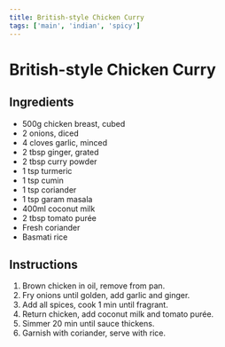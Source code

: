 ```yaml
---
title: British-style Chicken Curry
tags: ['main', 'indian', 'spicy']
---
```


# British-style Chicken Curry

## Ingredients
- 500g chicken breast, cubed
- 2 onions, diced
- 4 cloves garlic, minced
- 2 tbsp ginger, grated
- 2 tbsp curry powder
- 1 tsp turmeric
- 1 tsp cumin
- 1 tsp coriander
- 1 tsp garam masala
- 400ml coconut milk
- 2 tbsp tomato purée
- Fresh coriander
- Basmati rice

## Instructions
1. Brown chicken in oil, remove from pan.
2. Fry onions until golden, add garlic and ginger.
3. Add all spices, cook 1 min until fragrant.
4. Return chicken, add coconut milk and tomato purée.
5. Simmer 20 min until sauce thickens.
6. Garnish with coriander, serve with rice. 
